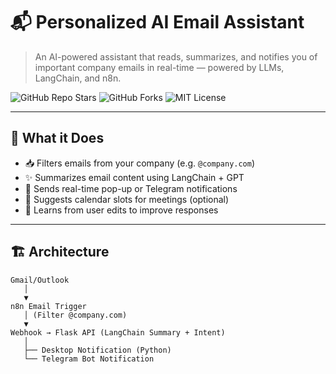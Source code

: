 # 📬 Personalized AI Email Assistant

> An AI-powered assistant that reads, summarizes, and notifies you of important company emails in real-time — powered by LLMs, LangChain, and n8n.

![GitHub Repo Stars](https://img.shields.io/github/stars/Sanjaiguru06/personalized-email-assistant?style=flat-square)
![GitHub Forks](https://img.shields.io/github/forks/Sanjaiguru06/personalized-email-assistant?style=flat-square)
![MIT License](https://img.shields.io/github/license/Sanjaiguru06/personalized-email-assistant?style=flat-square)

---

## 🧠 What it Does

- 📥 Filters emails from your company (e.g. `@company.com`)
- ✨ Summarizes email content using LangChain + GPT
- 🔔 Sends real-time pop-up or Telegram notifications
- 📅 Suggests calendar slots for meetings (optional)
- 🧪 Learns from user edits to improve responses

---

## 🏗️ Architecture

```plaintext
Gmail/Outlook
   │
   ▼
n8n Email Trigger
   │ (Filter @company.com)
   ▼
Webhook → Flask API (LangChain Summary + Intent)
   │
   ├── Desktop Notification (Python)
   └── Telegram Bot Notification

